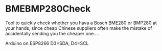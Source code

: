 # BMEBMP280Check

Tool to quickly check whether you hava a Bosch BME280 or BMP280 at your hands, since cheap Chinese suppliers often make the mistake of accidentally sending you the cheaper one....

Arduino on ESP8266 D3=SDA, D4=SCL

